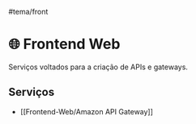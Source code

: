#tema/front
# 🌐 Frontend Web

Serviços voltados para a criação de APIs e gateways.

## Serviços

- [[Frontend-Web/Amazon API Gateway]]
